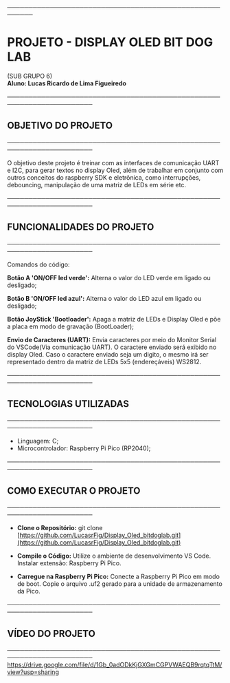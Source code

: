 ────────────────────────────────────────────────────────  
# PROJETO - DISPLAY OLED BIT DOG LAB
(SUB GRUPO 6)  
**Aluno: Lucas Ricardo de Lima Figueiredo** 

──────────────────────────────────────────────────────────────────────  
## OBJETIVO DO PROJETO  
──────────────────────────────────────────────────────────────────────  

O objetivo deste projeto é treinar com as interfaces de comunicação UART e I2C, para gerar textos no display Oled, além de trabalhar em conjunto com outros conceitos do raspberry SDK e eletrônica, como interrupções, debouncing, manipulação de uma matriz de LEDs em série etc. 

──────────────────────────────────────────────────────────────────────  
## FUNCIONALIDADES DO PROJETO  
──────────────────────────────────────────────────────────────────────  

Comandos do código:

**Botão A 'ON/OFF led verde':** Alterna o valor do LED verde em ligado ou desligado;

**Botão B 'ON/OFF led azul':** Alterna o valor do LED azul em ligado ou desligado;

**Botão JoyStick 'Bootloader':** Apaga a matriz de LEDs e Display Oled e põe a placa em modo de gravação (BootLoader);

**Envio de Caracteres (UART):** Envia caracteres por meio do Monitor Serial do VSCode(Via comunicação UART). O caractere enviado será exibido no display Oled. Caso o caractere enviado seja um digito, o mesmo irá ser representado dentro da matriz de LEDs 5x5 (endereçáveis) WS2812.



──────────────────────────────────────────────────────────────────────  
## TECNOLOGIAS UTILIZADAS  
──────────────────────────────────────────────────────────────────────  
- Linguagem: C;
- Microcontrolador: Raspberry Pi Pico (RP2040);

──────────────────────────────────────────────────────────────────────  
## COMO EXECUTAR O PROJETO
──────────────────────────────────────────────────────────────────────  
- **Clone o Repositório:**
  git clone [https://github.com/LucasrFig/Display_Oled_bitdoglab.git](https://github.com/LucasrFig/Display_Oled_bitdoglab.git)
  
- **Compile o Código:**
  Utilize o ambiente de desenvolvimento VS Code. 
  Instalar extensão: Raspberry Pi Pico.

- **Carregue na Raspberry Pi Pico:**
  Conecte a Raspberry Pi Pico em modo de boot.
  Copie o arquivo .uf2 gerado para a unidade de armazenamento da Pico.

──────────────────────────────────────────────────────────────────────  
## VÍDEO DO PROJETO  
────────────────────────────────────────────────────────────────────── 
https://drive.google.com/file/d/1Gb_0adODkKjGXGmCGPVWAEQB9rqtqTtM/view?usp=sharing

